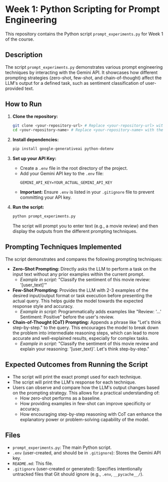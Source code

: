 # Week 1: Python Scripting for Prompt Engineering

This repository contains the Python script `prompt_experiments.py` for Week 1 of the course.

## Description

The script `prompt_experiments.py` demonstrates various prompt engineering techniques by interacting with the Gemini API. It showcases how different prompting strategies (zero-shot, few-shot, and chain-of-thought) affect the LLM's output for a defined task, such as sentiment classification of user-provided text.

## How to Run

1.  **Clone the repository:**
    ```bash
    git clone <your-repository-url> # Replace <your-repository-url> with the actual URL
    cd <your-repository-name> # Replace <your-repository-name> with the actual directory name
    ```
2.  **Install dependencies:**
    ```bash
    pip install google-generativeai python-dotenv
    ```
3.  **Set up your API Key:**
    * Create a `.env` file in the root directory of the project.
    * Add your Gemini API key to the `.env` file:
        ```
        GEMINI_API_KEY=YOUR_ACTUAL_GEMINI_API_KEY
        ```
    * **Important:** Ensure `.env` is listed in your `.gitignore` file to prevent committing your API key.

4.  **Run the script:**
    ```bash
    python prompt_experiments.py
    ```
    The script will prompt you to enter text (e.g., a movie review) and then display the outputs from the different prompting techniques.

## Prompting Techniques Implemented

The script demonstrates and compares the following prompting techniques:

* **Zero-Shot Prompting:** Directly asks the LLM to perform a task on the input text without any prior examples within the current prompt.
    * *Example in script:* "Classify the sentiment of this movie review: '[user_text]'"
* **Few-Shot Prompting:** Provides the LLM with 2-3 examples of the desired input/output format or task execution before presenting the actual query. This helps guide the model towards the expected response style and accuracy.
    * *Example in script:* Programmatically adds examples like "Review: '...' Sentiment: Positive" before the user's review.
* **Chain-of-Thought (CoT) Prompting:** Appends a phrase like "Let's think step-by-step." to the query. This encourages the model to break down the problem into intermediate reasoning steps, which can lead to more accurate and well-explained results, especially for complex tasks.
    * *Example in script:* "Classify the sentiment of this movie review and explain your reasoning: '[user_text}'. Let's think step-by-step."

## Expected Outcomes from Running the Script

* The script will print the exact prompt used for each technique.
* The script will print the LLM's response for each technique.
* Users can observe and compare how the LLM's output changes based on the prompting strategy. This allows for a practical understanding of:
    * How zero-shot performs as a baseline.
    * How providing examples in few-shot can improve specificity or accuracy.
    * How encouraging step-by-step reasoning with CoT can enhance the explanatory power or problem-solving capability of the model.

## Files

* `prompt_experiments.py`: The main Python script.
* `.env` (user-created, and should be in `.gitignore`): Stores the Gemini API key.
* `README.md`: This file.
* `.gitignore` (user-created or generated): Specifies intentionally untracked files that Git should ignore (e.g., `.env`, `__pycache__/`).
